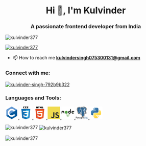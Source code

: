 <h1 align="center">Hi 👋, I'm Kulvinder</h1>
<h3 align="center">A passionate frontend developer from India</h3>

<p align="left"> <img src="https://komarev.com/ghpvc/?username=kulvinder377&label=Profile%20views&color=0e75b6&style=flat" alt="kulvinder377" /> </p>

<p align="left"> <a href="https://github.com/ryo-ma/github-profile-trophy"><img src="https://github-profile-trophy.vercel.app/?username=kulvinder377&theme=radical" alt="kulvinder377" /></a> </p>

- 📫 How to reach me **kulvindersingh075300131@gmail.com**

<h3 align="left">Connect with me:</h3>
<p align="left">
<a href="https://linkedin.com/in/kulvinder-singh-792b9b322" target="blank"><img align="center" src="https://raw.githubusercontent.com/rahuldkjain/github-profile-readme-generator/master/src/images/icons/Social/linked-in-alt.svg" alt="kulvinder-singh-792b9b322" height="30" width="40" /></a>
</p>

<h3 align="left">Languages and Tools:</h3>
<p align="left"> <a href="https://www.cprogramming.com/" target="_blank" rel="noreferrer"> <img src="https://raw.githubusercontent.com/devicons/devicon/master/icons/c/c-original.svg" alt="c" width="40" height="40"/> </a> <a href="https://www.w3schools.com/css/" target="_blank" rel="noreferrer"> <img src="https://raw.githubusercontent.com/devicons/devicon/master/icons/css3/css3-original-wordmark.svg" alt="css3" width="40" height="40"/> </a> <a href="https://www.w3.org/html/" target="_blank" rel="noreferrer"> <img src="https://raw.githubusercontent.com/devicons/devicon/master/icons/html5/html5-original-wordmark.svg" alt="html5" width="40" height="40"/> </a> <a href="https://developer.mozilla.org/en-US/docs/Web/JavaScript" target="_blank" rel="noreferrer"> <img src="https://raw.githubusercontent.com/devicons/devicon/master/icons/javascript/javascript-original.svg" alt="javascript" width="40" height="40"/> </a> <a href="https://nodejs.org" target="_blank" rel="noreferrer"> <img src="https://raw.githubusercontent.com/devicons/devicon/master/icons/nodejs/nodejs-original-wordmark.svg" alt="nodejs" width="40" height="40"/> </a> <a href="https://www.postgresql.org" target="_blank" rel="noreferrer"> <img src="https://raw.githubusercontent.com/devicons/devicon/master/icons/postgresql/postgresql-original-wordmark.svg" alt="postgresql" width="40" height="40"/> </a> <a href="https://www.python.org" target="_blank" rel="noreferrer"> <img src="https://raw.githubusercontent.com/devicons/devicon/master/icons/python/python-original.svg" alt="python" width="40" height="40"/> </a> </p>

<p><img align="left" src="https://github-readme-stats.vercel.app/api/top-langs?username=kulvinder377&show_icons=true&locale=en&layout=compact" alt="kulvinder377" /></p>

<p>&nbsp;<img align="center" src="https://github-readme-stats.vercel.app/api?username=kulvinder377&show_icons=true&locale=en" alt="kulvinder377" /></p>

<p><img align="center" src="https://github-readme-streak-stats.herokuapp.com/?user=kulvinder377&" alt="kulvinder377" /></p>
